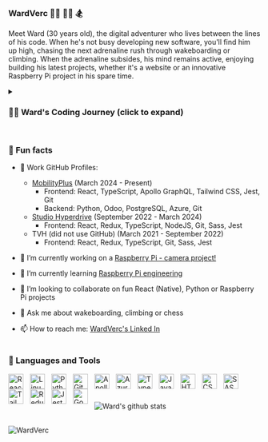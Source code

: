### WardVerc 🏄🏻 🧗‍♂️ 🏂 

Meet Ward (30 years old), the digital adventurer who lives between the lines of his code. When he's not busy developing new software, you'll find him up high, chasing the next adrenaline rush through wakeboarding or climbing. When the adrenaline subsides, his mind remains active, enjoying building his latest projects, whether it's a website or an innovative Raspberry Pi project in his spare time.

<details>
 <summary><h3>👨‍💻 Ward's Coding Journey (click to expand)</h3></summary>
   I began my coding journey while trading in FIFA players, aiming to profit from each transaction. Given the 5% loss on each sale, I needed to earn more than this percentage, which soon became tiresome to calculate repeatedly. This challenge sparked the idea of creating a program to automate the calculations. After diving into "Head First Java," I developed a tool within a few weeks that calculated my profits. This superpower called 'programming' ignited my passion for coding's vast possibilities.
<br />
<br />
Motivated, I completed a course on freecodecamp.org in responsive web design, covering HTML and CSS. Eager to enter the IT field, I sent numerous applications and eventually landed a role as a software tester with a company that recognized my potential. Working in this position confirmed I was on the right career path, so I enrolled in a bachelor’s degree program that covered the fundamentals of programming. After two years as a tester and completing my studies, the company promoted me to a frontend developer role in 2021.
<br />
<br />
Over the next three years, I worked as a frontend developer at two different companies before transitioning to backend development with Python. Now I'm doing frontend development aswell as backend development, with more emphasize on frontend as it's more fulfilling for me than backend development. 
<br />
<br />
I really love each day working as a developer as it is fulfilling, and I continue to enjoy building exciting projects in my free time. 👾
</details>

  #

  ### 🤙 Fun facts

- 💼 Work GitHub Profiles:
  - [MobilityPlus](https://github.com/WardVercMobilityPlus) (March 2024 - Present)
    - Frontend: React, TypeScript, Apollo GraphQL, Tailwind CSS, Jest, Git
    - Backend: Python, Odoo, PostgreSQL, Azure, Git
  - [Studio Hyperdrive](https://github.com/WardVerc1) (September 2022 - March 2024)
    - Frontend: React, Redux, TypeScript, NodeJS, Git, Sass, Jest 
  - TVH (did not use GitHub) (March 2021 - September 2022)
    - Frontend: React, Redux, TypeScript, Git, Sass, Jest

- 🔭 I’m currently working on a <a href="https://github.com/WardVerc/buildmasters-raspberry-pi/" target="_blank">Raspberry Pi - camera project!</a>
- 🌱 I’m currently learning <a href="https://www.raspberrypi.com/documentation/computers/getting-started.html" target="_blank">Raspberry Pi engineering</a>
- 👯 I’m looking to collaborate on fun React (Native), Python or Raspberry Pi projects
- 💬 Ask me about wakeboarding, climbing or chess
- 📫 How to reach me: <a href="https://www.linkedin.com/in/ward-vercruyssen-05a089177/" target="_blank">WardVerc's Linked In</a>
#

### 🧰 Languages and Tools
<img align="left" alt="React" width="30px" style="padding-right:10px;" src="https://cdn.jsdelivr.net/gh/devicons/devicon/icons/react/react-original.svg" />
<img align="left" alt="Linux" width="30px" style="padding-right:10px;" src="https://cdn.jsdelivr.net/gh/devicons/devicon/icons/linux/linux-original.svg" />
<img align="left" alt="Python" width="30px" style="padding-right:10px;" src="https://cdn.jsdelivr.net/gh/devicons/devicon/icons/python/python-plain.svg" />
<img align="left" alt="Git" width="30px" style="padding-right:10px;" src="https://cdn.jsdelivr.net/gh/devicons/devicon/icons/git/git-original.svg" />
<img align="left" alt="Apollo GraphQL" width="30px" style="padding-right:10px;" src="https://cdn.jsdelivr.net/gh/devicons/devicon/icons/graphql/graphql-plain.svg" />
<img align="left" alt="Azure" width="30px" style="padding-right:10px;" src="https://cdn.jsdelivr.net/gh/devicons/devicon/icons/azure/azure-original.svg" />
<img align="left" alt="TypeScript" width="30px" style="padding-right:10px;" src="https://cdn.jsdelivr.net/gh/devicons/devicon/icons/typescript/typescript-plain.svg" />
<img align="left" alt="JavaScript" width="30px" style="padding-right:10px;" src="https://cdn.jsdelivr.net/gh/devicons/devicon/icons/javascript/javascript-plain.svg" />
<img align="left" alt="HTML" width="30px" style="padding-right:10px;" src="https://cdn.jsdelivr.net/gh/devicons/devicon/icons/html5/html5-plain.svg" />
<img align="left" alt="CSS" width="30px" style="padding-right:10px;" src="https://cdn.jsdelivr.net/gh/devicons/devicon/icons/css3/css3-plain.svg" />
<img align="left" alt="SASS" width="30px" style="padding-right:10px;" src="https://cdn.jsdelivr.net/gh/devicons/devicon/icons/sass/sass-original.svg" />
<img align="left" alt="Tailwind CSS" width="30px" style="padding-right:10px;" src="https://cdn.jsdelivr.net/gh/devicons/devicon/icons/tailwindcss/tailwindcss-original.svg" />
<img align="left" alt="Redux" width="30px" style="padding-right:10px;" src="https://cdn.jsdelivr.net/gh/devicons/devicon/icons/redux/redux-original.svg" />
<img align="left" alt="Jest" width="30px" style="padding-right:10px;" src="https://cdn.jsdelivr.net/gh/devicons/devicon/icons/jest/jest-plain.svg" />
<img align="left" alt="Godot" width="30px" style="padding-right:10px;" src="https://cdn.jsdelivr.net/gh/devicons/devicon/icons/godot/godot-original.svg" />
<br />

#

![Ward's github stats](https://github-readme-stats.vercel.app/api?username=WardVerc&show_icons=true&theme=gruvbox)

<br />

<img src="https://komarev.com/ghpvc/?username=WardVerc&label=Profile&nbsp;views&color=blue&style=plastic" alt="WardVerc" />
